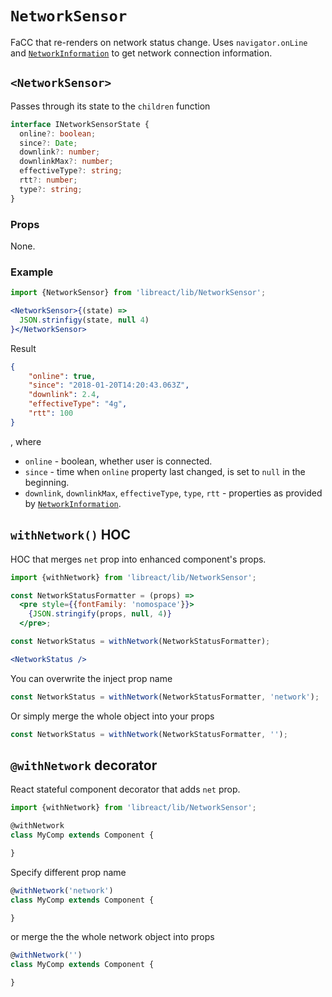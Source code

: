 # `NetworkSensor`

FaCC that re-renders on network status change. Uses `navigator.onLine` and [`NetworkInformation`](https://developer.mozilla.org/en-US/docs/Web/API/NetworkInformation) to get network connection information.


## `<NetworkSensor>`

Passes through its state to the `children` function

```ts
interface INetworkSensorState {
  online?: boolean;
  since?: Date;
  downlink?: number;
  downlinkMax?: number;
  effectiveType?: string;
  rtt?: number;
  type?: string;
}
```

### Props

None.

### Example

```jsx
import {NetworkSensor} from 'libreact/lib/NetworkSensor';

<NetworkSensor>{(state) =>
  JSON.strinfigy(state, null 4)
}</NetworkSensor>
```

Result

```json
{
    "online": true,
    "since": "2018-01-20T14:20:43.063Z",
    "downlink": 2.4,
    "effectiveType": "4g",
    "rtt": 100
}
```

, where

  - `online` - boolean, whether user is connected.
  - `since` - time when `online` property last changed, is set to `null` in the beginning.
  - `downlink`, `downlinkMax`, `effectiveType`, `type`, `rtt` - properties as provided by [`NetworkInformation`](https://developer.mozilla.org/en-US/docs/Web/API/NetworkInformation).


## `withNetwork()` HOC

HOC that merges `net` prop into enhanced component's props.

```jsx
import {withNetwork} from 'libreact/lib/NetworkSensor';

const NetworkStatusFormatter = (props) =>
  <pre style={{fontFamily: 'nomospace'}}>
    {JSON.stringify(props, null, 4)}
  </pre>;

const NetworkStatus = withNetwork(NetworkStatusFormatter);

<NetworkStatus />
```

You can overwrite the inject prop name

```js
const NetworkStatus = withNetwork(NetworkStatusFormatter, 'network');
```

Or simply merge the whole object into your props

```js
const NetworkStatus = withNetwork(NetworkStatusFormatter, '');
```

## `@withNetwork` decorator

React stateful component decorator that adds `net` prop.

```js
import {withNetwork} from 'libreact/lib/NetworkSensor';

@withNetwork
class MyComp extends Component {

}
```

Specify different prop name

```js
@withNetwork('network')
class MyComp extends Component {

}
```

or merge the the whole network object into props

```js
@withNetwork('')
class MyComp extends Component {

}
```
